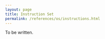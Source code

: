 ```yaml
---
layout: page
title: Instruction Set
permalink: /references/os/instructions.html
---
```


To be written.

